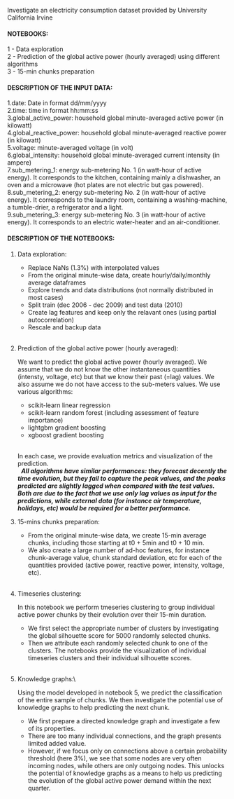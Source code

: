 Investigate an electricity consumption dataset provided by University California Irvine

#### NOTEBOOKS:

1 - Data exploration\
2 - Prediction of the global active power (hourly averaged) using different algorithms\
3 - 15-min chunks preparation




#### DESCRIPTION OF THE INPUT DATA:

1.date: Date in format dd/mm/yyyy  
2.time: time in format hh:mm:ss  
3.global_active_power: household global minute-averaged active power (in kilowatt)  
4.global_reactive_power: household global minute-averaged reactive power (in kilowatt)  
5.voltage: minute-averaged voltage (in volt)  
6.global_intensity: household global minute-averaged current intensity (in ampere)  
7.sub_metering_1: energy sub-metering No. 1 (in watt-hour of active energy). It corresponds to the kitchen, containing mainly a dishwasher, an oven and a microwave (hot plates are not electric but gas powered).  
8.sub_metering_2: energy sub-metering No. 2 (in watt-hour of active energy). It corresponds to the laundry room, containing a washing-machine, a tumble-drier, a refrigerator and a light.  
9.sub_metering_3: energy sub-metering No. 3 (in watt-hour of active energy). It corresponds to an electric water-heater and an air-conditioner.  

#### DESCRIPTION OF THE NOTEBOOKS:

1. Data exploration:
     * Replace NaNs (1.3%) with interpolated values
     * From the original minute-wise data, create hourly/daily/monthly average dataframes
     * Explore trends and data distributions (not normally distributed in most cases)
     * Split train (dec 2006 - dec 2009) and test data (2010)
     * Create lag features and keep only the relavant ones (using partial autocorrelation)
     * Rescale and backup data  
&nbsp;
  
2. Prediction of the global active power (hourly averaged):
   
   We want to predict the global active power (hourly averaged). We assume that we do not know the other instantaneous quantities (intensty, voltage, etc) but that we know their past (=lag) values. We also assume we do not have access to the sub-meters values. We use various algorithms:
     * scikit-learn linear regression
     * scikit-learn random forest (including assessment of feature importance)
     * lightgbm gradient boosting
     * xgboost gradient boosting\
     &nbsp;

     In each case, we provide evaluation metrics and visualization of the prediction.\
     &nbsp;
     ***All algorithms have similar performances: they forecast decently the time evolution, but they fail to capture the peak values, and the peaks predicted are slightly lagged when compared with the test values. Both are due to the fact that we use only lag values as input for the predictions, while external data (for instance air temperature, holidays, etc) would be required for a better performance.***

3. 15-mins chunks preparation:
     * From the original minute-wise data, we create 15-min average chunks, including those starting at t0 + 5min and t0 + 10 min.
     * We also create a large number of ad-hoc features, for instance chunk-average value, chunk standard deviation, etc for each of the quantities provided (active power, reactive power, intensity, voltage, etc).\
&nbsp;  

4. Timeseries clustering:

     In this notebook we perform tmeseries clustering to group individual active power chunks by their evolution over their 15-min duration.
     * We first select the appropriate number of clusters by investigating the global silhouette score for 5000 randomly selected chunks.
     * Then we attribute each randomly selected chunk to one of the clusters. The notebooks provide the visualization of individual timeseries clusters and their individual silhouette scores.\
&nbsp;  

5. Knowledge graphs:\

     Using the model developed in notebook 5, we predict the classification of the entire sample of chunks. We then investigate the potential use of knowledge graphs to help predicting the next chunk.
     * We first prepare a directed knowledge graph and investigate a few of its properties.
     * There are too many individual connections, and the graph presents limited added value.
     * However, if we focus only on connections above a certain probability threshold (here 3%), we see that some nodes are very often incoming nodes, while others are only outgoing nodes. This unlocks the potential of knowledge graphs as a means to help us predicting the evolution of the global active power demand within the next quarter. 